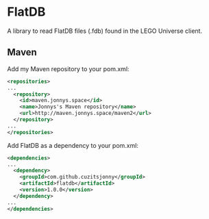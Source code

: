 # FlatDB
A library to read FlatDB files (.fdb) found in the LEGO Universe client.
## Maven
Add my Maven repository to your pom.xml:
```xml
<repositories>
...
  <repository>
    <id>maven.jonnys.space</id>
    <name>Jonnys's Maven repository</name>
    <url>http://maven.jonnys.space/maven2</url>
  </repository>
...
</repositories>
```
Add FlatDB as a dependency to your pom.xml:
```xml
<dependencies>
...
  <dependency>
    <groupId>com.github.cuzitsjonny</groupId>
    <artifactId>flatdb</artifactId>
    <version>1.0.0</version>
  </dependency>
...
</dependencies>
```
